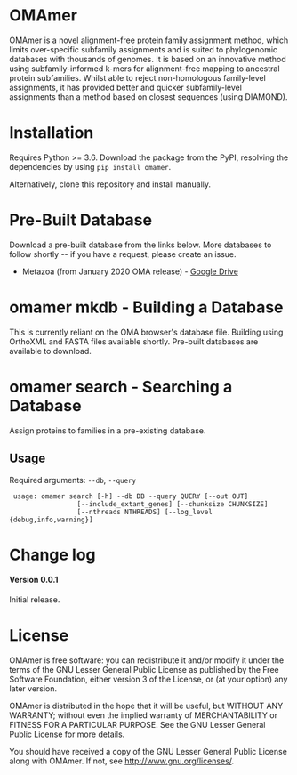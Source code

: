 # OMAmer

OMAmer is a novel alignment-free protein family assignment method, which limits over-specific subfamily assignments and is suited to phylogenomic databases with thousands of genomes. It is based on an innovative method using subfamily-informed k-mers for alignment-free mapping to ancestral protein subfamilies. Whilst able to reject non-homologous family-level assignments, it has provided better and quicker subfamily-level assignments than a method based on closest sequences (using DIAMOND).

# Installation
Requires Python >= 3.6. Download the package from the PyPI, resolving the dependencies by using ``pip install omamer``.

Alternatively, clone this repository and install manually.

# Pre-Built Database

Download a pre-built database from the links below. More databases to follow shortly -- if you have a request, please create an issue.

 - Metazoa (from January 2020 OMA release) - [Google Drive](https://drive.google.com/open?id=1iAQJt4ClfqbH3qFB8PBT_0cboWFX1fN0)


# omamer mkdb - Building a Database
This is currently reliant on the OMA browser's database file. Building using OrthoXML and FASTA files available shortly. Pre-built databases are available to download.

# omamer search - Searching a Database
Assign proteins to families in a pre-existing database.
## Usage
Required arguments: ``--db``, ``--query``

     usage: omamer search [-h] --db DB --query QUERY [--out OUT]
                     [--include_extant_genes] [--chunksize CHUNKSIZE]
                     [--nthreads NTHREADS] [--log_level {debug,info,warning}]
<!---
## Arguments
### Quick reference table

| Flag                 | Default                | Description |
|:--------------------|:----------------------|:-----------|
| [``--db``](#markdown-header--db)        |                        | Database filename.


### Descriptions
#### `--db`
Database
--->

# Change log
#### Version 0.0.1
Initial release.


# License
OMAmer is free software: you can redistribute it and/or modify it under the terms of the GNU Lesser General Public License as published by the Free Software Foundation, either version 3 of the License, or (at your option) any later version.

OMAmer is distributed in the hope that it will be useful, but WITHOUT ANY WARRANTY; without even the implied warranty of MERCHANTABILITY or FITNESS FOR A PARTICULAR PURPOSE. See the GNU Lesser General Public License for more details.

You should have received a copy of the GNU Lesser General Public License along with OMAmer. If not, see <http://www.gnu.org/licenses/>.
